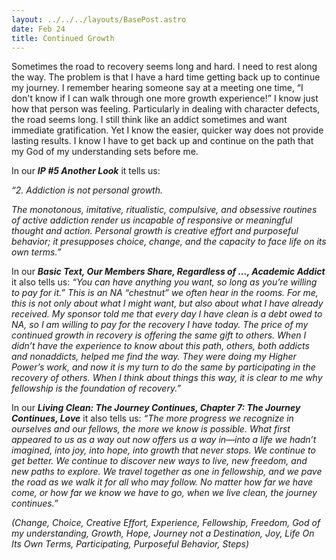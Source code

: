 ```yaml
---
layout: ../../../layouts/BasePost.astro
date: Feb 24
title: Continued Growth
---
```

Sometimes the road to recovery seems long and hard. I need to rest along the way. The problem is that I have a hard time getting back up to continue my journey. I remember hearing someone say at a meeting one time, “I don't know if I can walk through one more growth experience!” I know just how that person was feeling. Particularly in dealing with character defects, the road seems long. I still think like an addict sometimes and want immediate gratification. Yet I know the easier, quicker way does not provide lasting results. I know I have to get back up and continue on the path that my God of my understanding sets before me.

In our ***IP #5 Another Look*** it tells us:

*“2. Addiction is not personal growth.*

*The monotonous, imitative, ritualistic, compulsive, and obsessive routines of active addiction render us incapable of responsive or meaningful thought and action. Personal growth is creative effort and purposeful behavior; it presupposes choice, change, and the capacity to face life on its own terms.”*

In our ***Basic Text, Our Members Share, Regardless of ..., Academic Addict*** it also tells us: *“You can have anything you want, so long as you’re willing to pay for it.” This is an NA “chestnut” we often hear in the rooms. For me, this is not only about what I might want, but also about what I have already received. My sponsor told me that every day I have clean is a debt owed to NA, so I am willing to pay for the recovery I have today. The price of my continued growth in recovery is offering the same gift to others. When I didn’t have the experience to know about this path, others, both addicts and nonaddicts, helped me find the way. They were doing my Higher Power’s work, and now it is my turn to do the same by participating in the recovery of others. When I think about things this way, it is clear to me why fellowship is the foundation of recovery.”*

In our ***Living Clean: The Journey Continues, Chapter 7: The Journey Continues, Love*** it also tells us: *“The more progress we recognize in ourselves and our fellows, the more we know is possible. What first appeared to us as a way out now offers us a way in—into a life we hadn’t imagined, into joy, into hope, into growth that never stops. We continue to get better. We continue to discover new ways to live, new freedom, and new paths to explore. We travel together as one in fellowship, and we pave the road as we walk it for all who may follow. No matter how far we have come, or how far we know we have to go, when we live clean, the journey continues.”*

*(Change, Choice, Creative Effort, Experience, Fellowship, Freedom, God of my understanding, Growth, Hope, Journey not a Destination, Joy, Life On Its Own Terms, Participating, Purposeful Behavior, Steps)*